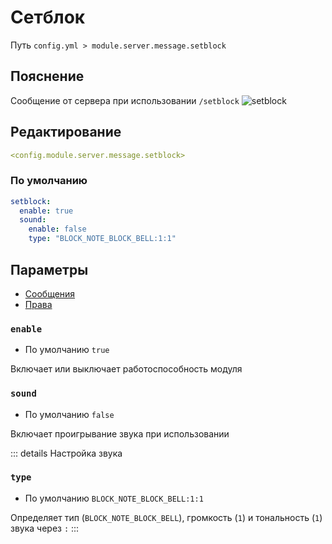 # Сетблок
Путь `config.yml > module.server.message.setblock`

## Пояснение
Сообщение от сервера при использовании `/setblock`
![setblock](/setblock.png)

## Редактирование
```yaml
<config.module.server.message.setblock>
```

### По умолчанию
```yaml
setblock:
  enable: true
  sound:
    enable: false
    type: "BLOCK_NOTE_BLOCK_BELL:1:1"
```

## Параметры

- [Сообщения](/en/messages/ru_ru/module/server/message/setblock/)
- [Права](/en/permissions/module/server/message/setblock/)

### `enable`
- По умолчанию `true`

Включает или выключает работоспособность модуля

### `sound`
- По умолчанию `false`

Включает проигрывание звука при использовании

::: details Настройка звука
### `type`
- По умолчанию `BLOCK_NOTE_BLOCK_BELL:1:1`

Определяет тип (`BLOCK_NOTE_BLOCK_BELL`), громкость (`1`) и тональность (`1`) звука через `:`
:::
